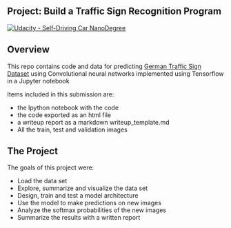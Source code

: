 ## Project: Build a Traffic Sign Recognition Program
[![Udacity - Self-Driving Car NanoDegree](https://s3.amazonaws.com/udacity-sdc/github/shield-carnd.svg)](http://www.udacity.com/drive)

Overview
---
This repo contains code and data for predicting [German Traffic Sign Dataset](http://benchmark.ini.rub.de/?section=gtsrb&subsection=dataset) using Convolutional neural networks implemented using Tensorflow in a Jupyter notebook

Items included in this submission are: 
* the Ipython notebook with the code
* the code exported as an html file
* a writeup report as a markdown writeup_template.md
* All the train, test and validation images 

The Project
---
The goals of this project were:
* Load the data set
* Explore, summarize and visualize the data set
* Design, train and test a model architecture
* Use the model to make predictions on new images
* Analyze the softmax probabilities of the new images
* Summarize the results with a written report

